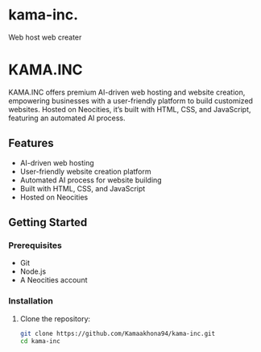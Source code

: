# kama-inc.
Web host web creater
# KAMA.INC

KAMA.INC offers premium AI-driven web hosting and website creation, empowering businesses with a user-friendly platform to build customized websites. Hosted on Neocities, it’s built with HTML, CSS, and JavaScript, featuring an automated AI process.

## Features
- AI-driven web hosting
- User-friendly website creation platform
- Automated AI process for website building
- Built with HTML, CSS, and JavaScript
- Hosted on Neocities

## Getting Started

### Prerequisites
- Git
- Node.js
- A Neocities account

### Installation
1. Clone the repository:
   ```bash
   git clone https://github.com/Kamaakhona94/kama-inc.git
   cd kama-inc
